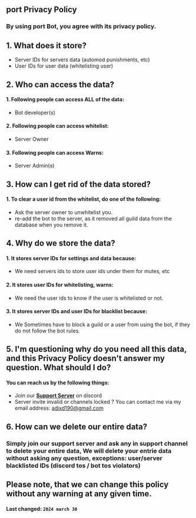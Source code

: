 ## **port Privacy Policy**
### By using port Bot, you agree with its privacy policy.

## 1. What does it store?

 - Server IDs for servers data (automod punishments, etc)
 - User IDs for user data (whitelisting user)

## 2. Who can access the data?

 #### 1. Following people can access ALL of the data:
 -  Bot developer(s)

#### 2. Following people can access whitelist:
- Server Owner

#### 3. Following people can access Warns:
- Server Admin(s)

## 3. How can I get rid of the data stored? 

#### 1. To clear a user id from the whitelist, do one of the following:
- Ask the server owner to unwhitelist you.
- re-add the bot to the server, as it removed all guild data from the database when you remove it.


## 4. Why do we store the data?

#### 1. It stores server IDs for settings and data because:
- We need servers ids to store user ids under them for  mutes, etc

#### 2. It stores user IDs for whitelisting, warns:
- We need the user ids to know if the user is whitelisted or not.

#### 3. It stores server IDs and user IDs for blacklist because:
- We Sometimes have to block a guild or a user from using the bot, if they do not follow the bot rules.


## 5. I'm questioning why do you need all this data, and this Privacy Policy doesn't answer my question. What should I do?

#### You can reach us by the following things:
- Join our [**Support Server**](https://discord.gg/papa) on discord
- Server invite invalid or channels locked ? You can contact me via my email address: adixd190@gmail.com

## 6. How can we delete our entire data?

### Simply join our support server and ask any in support channel to delete your entire data, We will delete your entrie data without asking any question, exceptions: user/server blacklisted IDs (discord tos / bot tos violators)

## Please note, that we can change this policy without any warning at any given time.
#### **Last changed:**  `2024 march 30`
